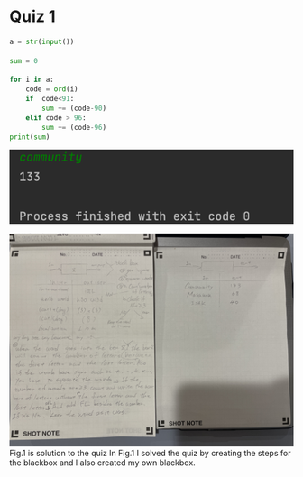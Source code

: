 # Quiz 1
```.py
a = str(input())

sum = 0

for i in a:
    code = ord(i)
    if  code<91:
        sum += (code-90)
    elif code > 96:
        sum += (code-96)
print(sum)


```
![flow chart](001fc.png)


![solution to the quiz](001.png)
Fig.1 is solution to the quiz
In Fig.1 I solved the quiz by creating the steps for the blackbox and I also created my own blackbox.
